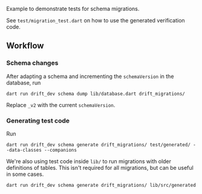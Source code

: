 Example to demonstrate tests for schema migrations.

See `test/migration_test.dart` on how to use the generated verification code.

## Workflow

### Schema changes

After adapting a schema and incrementing the `schemaVersion` in the database, run

```
dart run drift_dev schema dump lib/database.dart drift_migrations/
```

Replace `_v2` with the current `schemaVersion`.

### Generating test code

Run

```
dart run drift_dev schema generate drift_migrations/ test/generated/ --data-classes --companions
```

We're also using test code inside `lib/` to run migrations with older definitions of tables.
This isn't required for all migrations, but can be useful in some cases.

```
dart run drift_dev schema generate drift_migrations/ lib/src/generated
```
